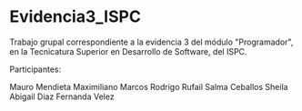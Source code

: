 # Evidencia3_ISPC
Trabajo grupal correspondiente a la evidencia 3 del módulo "Programador", en la Tecnicatura Superior en Desarrollo de Software, del ISPC.

Participantes:

Mauro Mendieta
Maximiliano Marcos
Rodrigo Rufail
Salma Ceballos
Sheila Abigail Diaz
Fernanda Velez